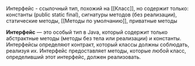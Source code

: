 Интерфейс - ссылочный тип, похожий на [[Класс]], но содержит только: константы (public static final), сигнатуры методов (без реализации), статические методы, [[Методы по умолчанию]], приватные методы

**Интерфейс** — это особый тип в Java, который содержит только абстрактные методы (методы без тела или реализации) и константы. Интерфейсы определяют контракт, который классы должны соблюдать, реализуя их. Интерфейс предоставляет методы, которые любой класс, определивший этот интерфейс, должен реализовать.